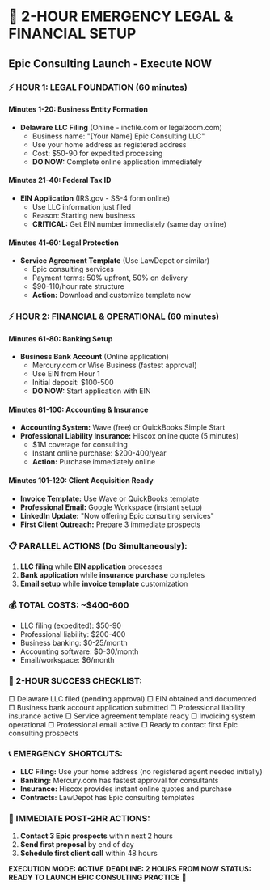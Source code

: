 # 🚨 2-HOUR EMERGENCY LEGAL & FINANCIAL SETUP
## Epic Consulting Launch - Execute NOW

### ⚡ HOUR 1: LEGAL FOUNDATION (60 minutes)

#### Minutes 1-20: Business Entity Formation
- **Delaware LLC Filing** (Online - incfile.com or legalzoom.com)
  - Business name: "[Your Name] Epic Consulting LLC"
  - Use your home address as registered address
  - Cost: $50-90 for expedited processing
  - **DO NOW:** Complete online application immediately

#### Minutes 21-40: Federal Tax ID
- **EIN Application** (IRS.gov - SS-4 form online)
  - Use LLC information just filed
  - Reason: Starting new business
  - **CRITICAL:** Get EIN number immediately (same day online)

#### Minutes 41-60: Legal Protection
- **Service Agreement Template** (Use LawDepot or similar)
  - Epic consulting services
  - Payment terms: 50% upfront, 50% on delivery
  - $90-110/hour rate structure
  - **Action:** Download and customize template now

### ⚡ HOUR 2: FINANCIAL & OPERATIONAL (60 minutes)

#### Minutes 61-80: Banking Setup
- **Business Bank Account** (Online application)
  - Mercury.com or Wise Business (fastest approval)
  - Use EIN from Hour 1
  - Initial deposit: $100-500
  - **DO NOW:** Start application with EIN

#### Minutes 81-100: Accounting & Insurance
- **Accounting System:** Wave (free) or QuickBooks Simple Start
- **Professional Liability Insurance:** Hiscox online quote (5 minutes)
  - $1M coverage for consulting
  - Instant online purchase: $200-400/year
  - **Action:** Purchase immediately online

#### Minutes 101-120: Client Acquisition Ready
- **Invoice Template:** Use Wave or QuickBooks template
- **Professional Email:** Google Workspace (instant setup)
- **LinkedIn Update:** "Now offering Epic consulting services"
- **First Client Outreach:** Prepare 3 immediate prospects

### 📋 PARALLEL ACTIONS (Do Simultaneously):
1. **LLC filing** while **EIN application** processes
2. **Bank application** while **insurance purchase** completes
3. **Email setup** while **invoice template** customization

### 💰 TOTAL COSTS: ~$400-600
- LLC filing (expedited): $50-90
- Professional liability: $200-400
- Business banking: $0-25/month
- Accounting software: $0-30/month
- Email/workspace: $6/month

### 🎯 2-HOUR SUCCESS CHECKLIST:
□ Delaware LLC filed (pending approval)
□ EIN obtained and documented
□ Business bank account application submitted
□ Professional liability insurance active
□ Service agreement template ready
□ Invoicing system operational
□ Professional email active
□ Ready to contact first Epic consulting prospects

### 📞 EMERGENCY SHORTCUTS:
- **LLC Filing:** Use your home address (no registered agent needed initially)
- **Banking:** Mercury.com has fastest approval for consultants
- **Insurance:** Hiscox provides instant online quotes and purchase
- **Contracts:** LawDepot has Epic consulting templates

### 🚀 IMMEDIATE POST-2HR ACTIONS:
1. **Contact 3 Epic prospects** within next 2 hours
2. **Send first proposal** by end of day
3. **Schedule first client call** within 48 hours

**EXECUTION MODE: ACTIVE**
**DEADLINE: 2 HOURS FROM NOW**
**STATUS: READY TO LAUNCH EPIC CONSULTING PRACTICE** 🚀